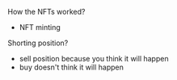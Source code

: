 How the NFTs worked?
- NFT minting

Shorting position?
- sell position because you think it will happen
- buy doesn't think it will happen